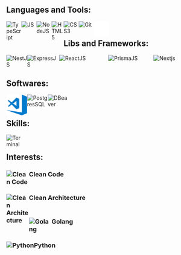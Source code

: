 ## Languages and Tools:

<a href="https://www.typescriptlang.org/" target="_blank"> <img align="left" alt="TypeScript" width="40px" src="https://upload.wikimedia.org/wikipedia/commons/4/4c/Typescript_logo_2020.svg"/> </a>
<a href="https://developer.mozilla.org/" target="_blank"> <img align="left" alt="JS" width="40px" src="https://cdn.iconscout.com/icon/free/png-512/javascript-2752148-2284965.png"/> </a>
<a href="https://nodejs.org/en/" target="_blank"> <img align="left" alt="NodeJS" width="40px" src="https://cdn.iconscout.com/icon/free/png-256/node-js-1174925.png"/> </a>
<a href="https://www.w3.org/html/" target="_blank"> <img align="left" alt="HTML5" width="32px" src="https://logodownload.org/wp-content/uploads/2016/10/html5-logo-9.png" /> </a>
<a href="https://www.w3schools.com/css/" target="_blank"> <img align="left" alt="CSS3" width="40px" src="https://cdn4.iconfinder.com/data/icons/logos-and-brands/512/76_Css3_logo_logos-512.png"/></a>
<a href="https://git-scm.com/" target="_blank"> <img align="left" alt="Git" width="40px" src="https://www.vectorlogo.zone/logos/git-scm/git-scm-icon.svg"/> </a>
<a href="https://github.com/" target="_blank"> <img align="left" alt="GitHub" width="40px" src="https://github.com/Aakarsh-B/trying-repos/blob/master/github.svg"/> </a><br>

## Libs and Frameworks:

<a href="https://nestjs.com/" target="_blank"> <img align="left" alt="NestJS" width="55px" src="https://d33wubrfki0l68.cloudfront.net/e937e774cbbe23635999615ad5d7732decad182a/26072/logo-small.ede75a6b.svg" /></a>
<a href="https://expressjs.com/" target="_blank"> <img align="left" alt="ExpressJS" width="85px" src="https://icon2.cleanpng.com/20180614/bvu/kisspng-node-js-express-js-javascript-solution-stack-web-a-5b22b9d5187a71.0203114615290024531003.jpg" /></a>
<a href="https://reactjs.org/" target="_blank"> <img align="left" alt="ReactJS" width="130px" src="https://logos-download.com/wp-content/uploads/2016/09/React_logo_wordmark.png"/></a>
<a href="https://www.prisma.io/" target="_blank"> <img align="left" alt="PrismaJS" width="120px" src="https://cdn.worldvectorlogo.com/logos/prisma-2.svg"/></a>
<a href="https://nextjs.org/" target="_blank"> <img align="left" alt="Nextjs" width="85px" src="https://nextjscourse.com/img/next.svg"/></a><br>
<br>

## Softwares:

<a href="https://code.visualstudio.com/" target="_blank"> <img align="left" alt="Visual Studio Code" width="55px" src="https://raw.githubusercontent.com/github/explore/80688e429a7d4ef2fca1e82350fe8e3517d3494d/topics/visual-studio-code/visual-studio-code.png" /></a>
<a href="https://www.postgresql.org/" target="_blank"> <img align="left" alt="PostgresSQL" width="55px" src="https://wiki.postgresql.org/images/3/30/PostgreSQL_logo.3colors.120x120.png"/></a>
<a href="https://dbeaver.com/" target="_blank"> <img align="left" alt="DBeaver" width="55px" src="https://upload.wikimedia.org/wikipedia/commons/b/b5/DBeaver_logo.svg"/></a><br><br>

## Skills:

<a href="https://github.com/microsoft/terminal" target="_blank"> <img align="left" alt="Terminal" width="45px" src="https://upload.wikimedia.org/wikipedia/commons/0/01/Windows_Terminal_Logo_256x256.png"/></a>
<br>

## Interests:

### <img align="left" alt="Clean Code" width="60px" src="https://camo.githubusercontent.com/df3b1516092ab33651c033aaabe229a471c436fa55267ca3f7014d274554c797/68747470733a2f2f7777772e666c617469636f6e2e636f6d2f7072656d69756d2d69636f6e2f69636f6e732f7376672f313435382f313435383439372e737667"/> Clean Code<br><br>
### <img align="left" alt="Clean Architecture" width="60px" src="https://my-secret-files.vercel.app/oie_jpg.png"/> Clean Architecture<br><br>
### <img align="left" alt="Golang" width="60px" src="https://static.wikia.nocookie.net/lpunb/images/e/e4/Gopher2.png/revision/latest?cb=20201126202523"/> Golang<br><br>
### <img align="left" alt="Python" height="60px" src="https://cdn3.iconfinder.com/data/icons/logos-and-brands-adobe/512/267_Python-512.png"/> Python<br><br>
